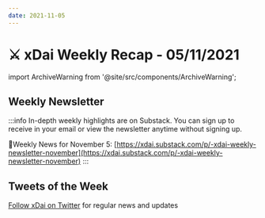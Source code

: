 ```yaml
---
date: 2021-11-05
---
```


# ⚔️ xDai Weekly Recap - 05/11/2021

import ArchiveWarning from '@site/src/components/ArchiveWarning';

<ArchiveWarning />

## Weekly Newsletter

:::info
In-depth weekly highlights are on Substack. You can sign up to receive in your email or view the newsletter anytime without signing up.

📰Weekly News for November 5: [https://xdai.substack.com/p/-xdai-weekly-newsletter-november](https://xdai.substack.com/p/-xdai-weekly-newsletter-november)
:::

## Tweets of the Week

​[Follow xDai on Twitter](https://twitter.com/xdaichain) for regular news and updates
